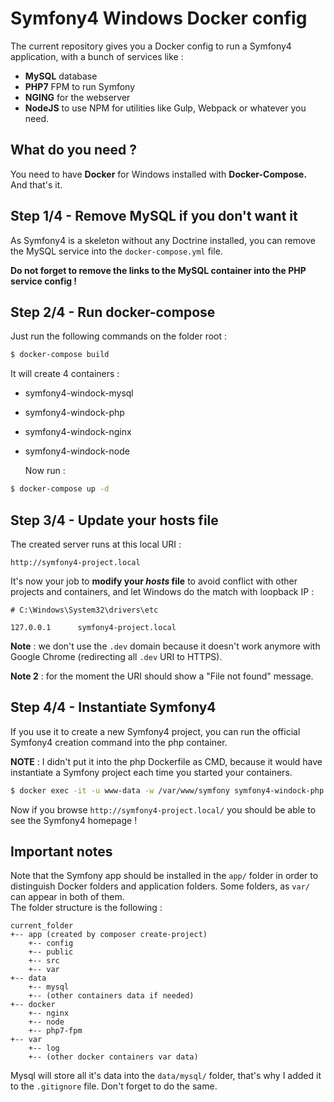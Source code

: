 # Symfony4 Windows Docker config

The current repository gives you a Docker config to run a Symfony4 application, with a bunch 
of services like : 
* **MySQL** database
* **PHP7** FPM to run Symfony
* **NGING** for the webserver
* **NodeJS** to use NPM for utilities like Gulp, Webpack or whatever you need.

## What do you need ?
You need to have **Docker** for Windows installed with **Docker-Compose.**  
And that's it.

## Step 1/4 - Remove MySQL if you don't want it
As Symfony4 is a skeleton without any Doctrine installed, you can remove the MySQL service
into the `docker-compose.yml` file.  
  
**Do not forget to remove the links to the MySQL container into the PHP service config !**


## Step 2/4 - Run docker-compose
Just run the following commands on the folder root :
```sh
$ docker-compose build
```

It will create 4 containers : 
* symfony4-windock-mysql
* symfony4-windock-php
* symfony4-windock-nginx
* symfony4-windock-node

  
  Now run : 
```sh
$ docker-compose up -d
```

## Step 3/4 - Update your hosts file
  
The created server runs at this local URI : 
```
http://symfony4-project.local
```
It's now your job to **modify your _hosts_ file** to avoid conflict with other projects
and containers, and let Windows do the match with loopback IP : 
```
# C:\Windows\System32\drivers\etc
 
127.0.0.1      symfony4-project.local
```

**Note** : we don't use the `.dev` domain because it doesn't work anymore with Google Chrome (redirecting 
all `.dev` URI to HTTPS).
  
  
**Note 2** : for the moment the URI should show a "File not found" message.


## Step 4/4 - Instantiate Symfony4
If you use it to create a new Symfony4 project, you can run the official Symfony4 creation command into the 
php container.  
  
**NOTE** : I didn't put it into the php Dockerfile as CMD, because it would have instantiate a Symfony project 
each time you started your containers.

```sh
$ docker exec -it -u www-data -w /var/www/symfony symfony4-windock-php /bin/bash -c "composer create-project symfony/skeleton app"
```

Now if you browse `http://symfony4-project.local/` you should be able to see the Symfony4 homepage !

## Important notes

Note that the Symfony app should be installed in the `app/` folder in order to distinguish Docker folders 
and application folders. Some folders, as `var/` can appear in both of them.  
The folder structure is the following : 

```
current_folder
+-- app (created by composer create-project)
    +-- config
    +-- public
    +-- src
    +-- var
+-- data
    +-- mysql
    +-- (other containers data if needed)
+-- docker
    +-- nginx
    +-- node
    +-- php7-fpm
+-- var
    +-- log
    +-- (other docker containers var data)
````
  
Mysql will store all it's data into the `data/mysql/` folder, that's why I 
added it to the `.gitignore` file. Don't forget to do the same.




